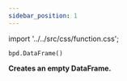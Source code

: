 ```yaml
---
sidebar_position: 1
---
```


import '../../src/css/function.css';

<code>bpd.DataFrame()</code>

<div className='base'>
    <p><strong>Creates an empty DataFrame.</strong></p>
</div>